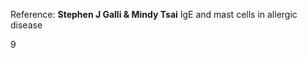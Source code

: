 
<bdl-fmi id="idfmi" mode="continuous" src="HistamineStates.js" fminame="HistamineStates" tolerance="0.000001" starttime="0" fstepsize="0.1" guid="{f9c71b8e-9301-4289-9166-246da738b7f3}" valuereferences="905969664" valuelabels="stateTime" inputs="" inputlabels=""></bdl-fmi>

<bdl-animate-adobe src="HistaminResized.js" width="850" height="680" name="HistaminResized" fromid="idfmi"></bdl-animate-adobe>
<bdl-bind2a findex="0" aname="children.0.Ag_anim" amin="0" amax="99" fmin="0" fmax="1"></bdl-bind2a>
<bdl-bind2a findex="0" aname="children.0.HistaminBunka_anim" amin="0" amax="99" fmin="1" fmax="2"></bdl-bind2a>
<bdl-bind2a findex="0" aname="children.0.hlen_anim" amin="0" amax="99" fmin="2" fmax="3"></bdl-bind2a>
<bdl-bind2a findex="0" aname="children.0.prudusnice_anim" amin="0" amax="98" fmin="3" fmax="4"></bdl-bind2a>

<bdl-bind2a findex="0" aname="children.0.BunkaPruchodStenou_anim" amin="0" amax="99" fmin="4" fmax="5"></bdl-bind2a>


<span class="w3-small">Reference:  **Stephen J Galli & Mindy Tsai** IgE and mast cells in allergic disease
</span>

<div class="w3-center">9</div>


